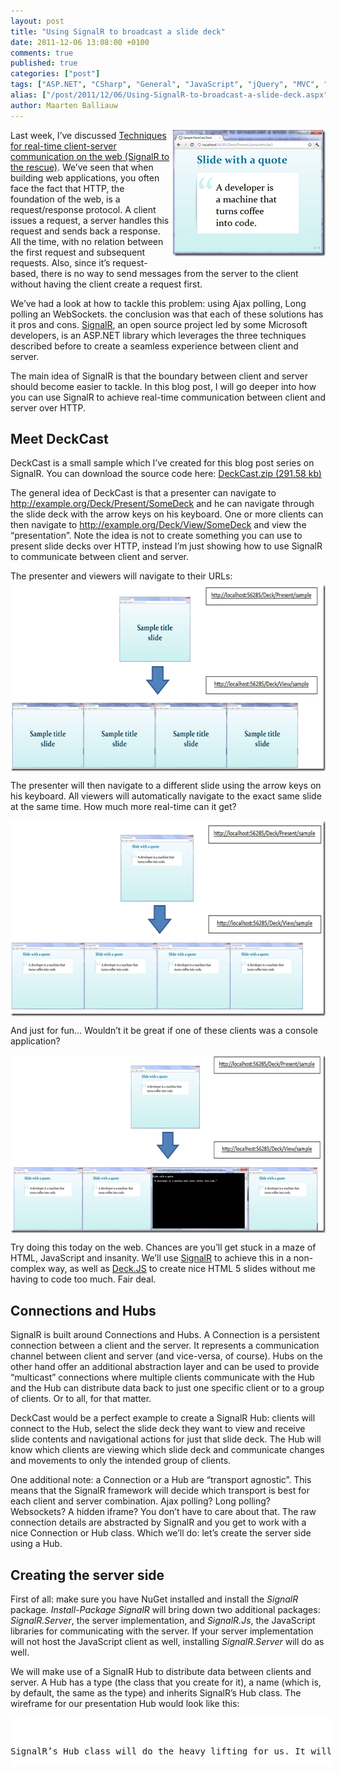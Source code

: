 ```yaml
---
layout: post
title: "Using SignalR to broadcast a slide deck"
date: 2011-12-06 13:08:00 +0100
comments: true
published: true
categories: ["post"]
tags: ["ASP.NET", "CSharp", "General", "JavaScript", "jQuery", "MVC", "NuGet", "Projects", "Scalability", "Silverlight"]
alias: ["/post/2011/12/06/Using-SignalR-to-broadcast-a-slide-deck.aspx", "/post/2011/12/06/using-signalr-to-broadcast-a-slide-deck.aspx"]
author: Maarten Balliauw
---
```

<p><a href="/images/image_157.png"><img style="background-image: none; margin: 0px 0px 5px 5px; padding-left: 0px; padding-right: 0px; display: inline; float: right; padding-top: 0px; border-width: 0px;" title="image" src="/images/image_thumb_124.png" border="0" alt="image" width="244" height="202" align="right" /></a>Last week, I&rsquo;ve discussed <a href="/post/2011/11/29/Techniques-for-real-time-client-server-communication.aspx">Techniques for real-time client-server communication on the web (SignalR to the rescue)</a>. We&rsquo;ve seen that when building web applications, you often face the fact that HTTP, the foundation of the web, is a request/response protocol. A client issues a request, a server handles this request and sends back a response. All the time, with no relation between the first request and subsequent requests. Also, since it&rsquo;s request-based, there is no way to send messages from the server to the client without having the client create a request first.</p>
<p>We&rsquo;ve had a look at how to tackle this problem: using Ajax polling, Long polling an WebSockets. the conclusion was that each of these solutions has it pros and cons. <a href="https://github.com/SignalR/SignalR">SignalR</a>, an open source project led by some Microsoft developers, is an ASP.NET library which leverages the three techniques described before to create a seamless experience between client and server.</p>
<p>The main idea of SignalR is that the boundary between client and server should become easier to tackle. In this blog post, I will go deeper into how you can use SignalR to achieve real-time communication between client and server over HTTP.</p>
<h2>Meet DeckCast</h2>
<p>DeckCast is a small sample which I&rsquo;ve created for this blog post series on SignalR. You can download the source code here: <a href="/files/2011/12/DeckCast.zip">DeckCast.zip (291.58 kb)</a></p>
<p>The general idea of DeckCast is that a presenter can navigate to <a href="http://example.org/Deck/Present/SomeDeck">http://example.org/Deck/Present/SomeDeck</a> and he can navigate through the slide deck with the arrow keys on his keyboard. One or more clients can then navigate to <a href="http://example.org/Deck/View/SomeDeck">http://example.org/Deck/View/SomeDeck</a> and view the &ldquo;presentation&rdquo;. Note the idea is not to create something you can use to present slide decks over HTTP, instead I&rsquo;m just showing how to use SignalR to communicate between client and server.</p>
<p>The presenter and viewers will navigate to their URLs:<a href="/images/image_158.png"><img style="background-image: none; margin: 5px auto; padding-left: 0px; padding-right: 0px; display: block; float: none; padding-top: 0px; border-width: 0px;" title="SignalR presentation JavaScript Slide" src="/images/image_thumb_125.png" border="0" alt="SignalR presentation JavaScript Slide" width="644" height="299" /></a></p>
<p>The presenter will then navigate to a different slide using the arrow keys on his keyboard. All viewers will automatically navigate to the exact same slide at the same time. How much more real-time can it get?</p>
<p><a href="/images/image_159.png"><img style="background-image: none; margin: 5px auto; padding-left: 0px; padding-right: 0px; display: block; float: none; padding-top: 0px; border-width: 0px;" title="SignalR presentation JavaScript Slide" src="/images/image_thumb_126.png" border="0" alt="SignalR presentation JavaScript Slide" width="644" height="313" /></a></p>
<p>And just for fun&hellip; Wouldn&rsquo;t it be great if one of these clients was a console application?</p>
<p><a href="/images/image_160.png"><img style="background-image: none; margin: 5px auto; padding-left: 0px; padding-right: 0px; display: block; float: none; padding-top: 0px; border-width: 0px;" title="SignalR.Client console application" src="/images/image_thumb_127.png" border="0" alt="SignalR.Client console application" width="644" height="285" /></a></p>
<p>Try doing this today on the web. Chances are you&rsquo;ll get stuck in a maze of HTML, JavaScript and insanity. We&rsquo;ll use <a href="https://github.com/SignalR/SignalR">SignalR</a> to achieve this in a non-complex way, as well as <a href="http://imakewebthings.github.com/deck.js/" target="_blank">Deck.JS</a> to create nice HTML 5 slides without me having to code too much. Fair deal.</p>
<h2>Connections and Hubs</h2>
<p>SignalR is built around Connections and Hubs. A Connection is a persistent connection between a client and the server. It represents a communication channel between client and server (and vice-versa, of course). Hubs on the other hand offer an additional abstraction layer and can be used to provide &ldquo;multicast&rdquo; connections where multiple clients communicate with the Hub and the Hub can distribute data back to just one specific client or to a group of clients. Or to all, for that matter.</p>
<p>DeckCast would be a perfect example to create a SignalR Hub: clients will connect to the Hub, select the slide deck they want to view and receive slide contents and navigational actions for just that slide deck. The Hub will know which clients are viewing which slide deck and communicate changes and movements to only the intended group of clients.</p>
<p>One additional note: a Connection or a Hub are &ldquo;transport agnostic&rdquo;. This means that the SignalR framework will decide which transport is best for each client and server combination. Ajax polling? Long polling? Websockets? A hidden iframe? You don&rsquo;t have to care about that. The raw connection details are abstracted by SignalR and you get to work with a nice Connection or Hub class. Which we&rsquo;ll do: let&rsquo;s create the server side using a Hub.</p>
<h2>Creating the server side</h2>
<p>First of all: make sure you have NuGet installed and install the <em>SignalR </em>package. <em>Install-Package SignalR</em> will bring down two additional packages: <em>SignalR.Server</em>, the server implementation, and <em>SignalR.Js</em>, the JavaScript libraries for communicating with the server. If your server implementation will not host the JavaScript client as well, installing <em>SignalR.Server</em> will do as well.</p>
<p>We will make use of a SignalR Hub to distribute data between clients and server. A Hub has a type (the class that you create for it), a name (which is, by default, the same as the type) and inherits SignalR&rsquo;s Hub class. The wireframe for our presentation Hub would look like this:</p>
<div id="scid:9D7513F9-C04C-4721-824A-2B34F0212519:4f90eb71-8608-4b0e-9a97-c04e80928c2d" class="wlWriterEditableSmartContent" style="margin: 0px; display: inline; float: none; padding: 0px;">
<pre style="width: 514px; height: 78px; background-color: white; overflow: auto;"><div><!--

Code highlighting produced by Actipro CodeHighlighter (freeware)
http://www.CodeHighlighter.com/

--><span style="color: #008080;">1</span> <span style="color: #000000;">[HubName(</span><span style="color: #800000;">"</span><span style="color: #800000;">presentation</span><span style="color: #800000;">"</span><span style="color: #000000;">)]
</span><span style="color: #008080;">2</span> <span style="color: #0000ff;">public</span><span style="color: #000000;"> </span><span style="color: #0000ff;">class</span><span style="color: #000000;"> PresentationHub
</span><span style="color: #008080;">3</span> <span style="color: #000000;">    : Hub
</span><span style="color: #008080;">4</span> <span style="color: #000000;">{
</span><span style="color: #008080;">5</span> <span style="color: #000000;">}</span></div></pre>
<!-- Code inserted with Steve Dunn's Windows Live Writer Code Formatter Plugin.  http://dunnhq.com --></div>
<p>SignalR&rsquo;s Hub class will do the heavy lifting for us. It will expose all public methods to any client connecting to the Hub, whether it&rsquo;s a JavaScript, Console or Silverlight or even Windows Phone client. I see 4 methods for the <em>PresentationHub</em> class: <em>Join</em>, <em>GotoSlide</em>, <em>GotoCurrentSlide</em> and <em>GetDeckContents</em>. The first one serves as the starting point to identify a client is watching a specific slide deck. <em>GotoSlide</em> will be used by the presenter to navigate to slide 0, 1, 2 and so on. <em>GotoCurrentSlide</em> is one used by the viewer to go to the current slide selected by the presenter. <em>GetDeckContents</em> is one which returns the presentation structure to the client: the Title, all slides and their bullets. Let&rsquo;s translate that to some C#:</p>
<div id="scid:9D7513F9-C04C-4721-824A-2B34F0212519:3bb8fe3a-fd6b-438f-a14a-308ff4e0a9c7" class="wlWriterEditableSmartContent" style="margin: 0px; display: inline; float: none; padding: 0px;">
<pre style="width: 686px; height: 346px; background-color: white; overflow: auto;"><div><!--

Code highlighting produced by Actipro CodeHighlighter (freeware)
http://www.CodeHighlighter.com/

--><span style="color: #008080;"> 1</span> <span style="color: #000000;">[HubName(</span><span style="color: #800000;">"</span><span style="color: #800000;">presentation</span><span style="color: #800000;">"</span><span style="color: #000000;">)]
</span><span style="color: #008080;"> 2</span> <span style="color: #0000ff;">public</span><span style="color: #000000;"> </span><span style="color: #0000ff;">class</span><span style="color: #000000;"> PresentationHub
</span><span style="color: #008080;"> 3</span> <span style="color: #000000;">    : Hub
</span><span style="color: #008080;"> 4</span> <span style="color: #000000;">{
</span><span style="color: #008080;"> 5</span> <span style="color: #000000;">    </span><span style="color: #0000ff;">static</span><span style="color: #000000;"> ConcurrentDictionary</span><span style="color: #000000;">&lt;</span><span style="color: #0000ff;">string</span><span style="color: #000000;">, </span><span style="color: #0000ff;">int</span><span style="color: #000000;">&gt;</span><span style="color: #000000;"> CurrentSlide { </span><span style="color: #0000ff;">get</span><span style="color: #000000;">; </span><span style="color: #0000ff;">set</span><span style="color: #000000;">; }
</span><span style="color: #008080;"> 6</span> <span style="color: #000000;">
</span><span style="color: #008080;"> 7</span> <span style="color: #000000;">    </span><span style="color: #0000ff;">public</span><span style="color: #000000;"> </span><span style="color: #0000ff;">void</span><span style="color: #000000;"> Join(</span><span style="color: #0000ff;">string</span><span style="color: #000000;"> deckId)
</span><span style="color: #008080;"> 8</span> <span style="color: #000000;">    {
</span><span style="color: #008080;"> 9</span> <span style="color: #000000;">    }
</span><span style="color: #008080;">10</span> <span style="color: #000000;">
</span><span style="color: #008080;">11</span> <span style="color: #000000;">    </span><span style="color: #0000ff;">public</span><span style="color: #000000;"> </span><span style="color: #0000ff;">void</span><span style="color: #000000;"> GotoSlide(</span><span style="color: #0000ff;">int</span><span style="color: #000000;"> slideId)
</span><span style="color: #008080;">12</span> <span style="color: #000000;">    {
</span><span style="color: #008080;">13</span> <span style="color: #000000;">    }
</span><span style="color: #008080;">14</span> <span style="color: #000000;">
</span><span style="color: #008080;">15</span> <span style="color: #000000;">    </span><span style="color: #0000ff;">public</span><span style="color: #000000;"> </span><span style="color: #0000ff;">void</span><span style="color: #000000;"> GotoCurrentSlide()
</span><span style="color: #008080;">16</span> <span style="color: #000000;">    {
</span><span style="color: #008080;">17</span> <span style="color: #000000;">    }
</span><span style="color: #008080;">18</span> <span style="color: #000000;">
</span><span style="color: #008080;">19</span> <span style="color: #000000;">    </span><span style="color: #0000ff;">public</span><span style="color: #000000;"> Deck GetDeckContents(</span><span style="color: #0000ff;">string</span><span style="color: #000000;"> id)
</span><span style="color: #008080;">20</span> <span style="color: #000000;">    {
</span><span style="color: #008080;">21</span> <span style="color: #000000;">    }
</span><span style="color: #008080;">22</span> <span style="color: #000000;">}</span></div></pre>
<!-- Code inserted with Steve Dunn's Windows Live Writer Code Formatter Plugin.  http://dunnhq.com --></div>
<p>The concurrent dictionary will be used to store which slide is currently being viewed for a specific presentation. All the rest are just standard C# methods. Let&rsquo;s implement them.</p>
<div id="scid:9D7513F9-C04C-4721-824A-2B34F0212519:b291bbc4-f1ae-41c0-abcb-0ce63d156c6e" class="wlWriterEditableSmartContent" style="margin: 0px; display: inline; float: none; padding: 0px;">
<pre style="width: 693px; height: 471px; background-color: white; overflow: auto;"><div><!--

Code highlighting produced by Actipro CodeHighlighter (freeware)
http://www.CodeHighlighter.com/

--><span style="color: #008080;"> 1</span> <span style="color: #000000;">[HubName(</span><span style="color: #800000;">"</span><span style="color: #800000;">presentation</span><span style="color: #800000;">"</span><span style="color: #000000;">)]
</span><span style="color: #008080;"> 2</span> <span style="color: #0000ff;">public</span><span style="color: #000000;"> </span><span style="color: #0000ff;">class</span><span style="color: #000000;"> PresentationHub
</span><span style="color: #008080;"> 3</span> <span style="color: #000000;">    : Hub
</span><span style="color: #008080;"> 4</span> <span style="color: #000000;">{
</span><span style="color: #008080;"> 5</span> <span style="color: #000000;">    </span><span style="color: #0000ff;">static</span><span style="color: #000000;"> ConcurrentDictionary</span><span style="color: #000000;">&lt;</span><span style="color: #0000ff;">string</span><span style="color: #000000;">, </span><span style="color: #0000ff;">int</span><span style="color: #000000;">&gt;</span><span style="color: #000000;"> DeckLocation { </span><span style="color: #0000ff;">get</span><span style="color: #000000;">; </span><span style="color: #0000ff;">set</span><span style="color: #000000;">; }
</span><span style="color: #008080;"> 6</span> <span style="color: #000000;">
</span><span style="color: #008080;"> 7</span> <span style="color: #000000;">    </span><span style="color: #0000ff;">static</span><span style="color: #000000;"> PresentationHub()
</span><span style="color: #008080;"> 8</span> <span style="color: #000000;">    {
</span><span style="color: #008080;"> 9</span> <span style="color: #000000;">        DeckLocation </span><span style="color: #000000;">=</span><span style="color: #000000;"> </span><span style="color: #0000ff;">new</span><span style="color: #000000;"> ConcurrentDictionary</span><span style="color: #000000;">&lt;</span><span style="color: #0000ff;">string</span><span style="color: #000000;">, </span><span style="color: #0000ff;">int</span><span style="color: #000000;">&gt;</span><span style="color: #000000;">();
</span><span style="color: #008080;">10</span> <span style="color: #000000;">    }
</span><span style="color: #008080;">11</span> <span style="color: #000000;">
</span><span style="color: #008080;">12</span> <span style="color: #000000;">    </span><span style="color: #0000ff;">public</span><span style="color: #000000;"> </span><span style="color: #0000ff;">void</span><span style="color: #000000;"> Join(</span><span style="color: #0000ff;">string</span><span style="color: #000000;"> deckId)
</span><span style="color: #008080;">13</span> <span style="color: #000000;">    {
</span><span style="color: #008080;">14</span> <span style="color: #000000;">        Caller.DeckId </span><span style="color: #000000;">=</span><span style="color: #000000;"> deckId;
</span><span style="color: #008080;">15</span> <span style="color: #000000;">
</span><span style="color: #008080;">16</span> <span style="color: #000000;">        AddToGroup(deckId);
</span><span style="color: #008080;">17</span> <span style="color: #000000;">    }
</span><span style="color: #008080;">18</span> <span style="color: #000000;">
</span><span style="color: #008080;">19</span> <span style="color: #000000;">    </span><span style="color: #0000ff;">public</span><span style="color: #000000;"> </span><span style="color: #0000ff;">void</span><span style="color: #000000;"> GotoSlide(</span><span style="color: #0000ff;">int</span><span style="color: #000000;"> slideId)
</span><span style="color: #008080;">20</span> <span style="color: #000000;">    {
</span><span style="color: #008080;">21</span> <span style="color: #000000;">        </span><span style="color: #0000ff;">string</span><span style="color: #000000;"> deckId </span><span style="color: #000000;">=</span><span style="color: #000000;"> Caller.DeckId;
</span><span style="color: #008080;">22</span> <span style="color: #000000;">        DeckLocation.AddOrUpdate(deckId, (k) </span><span style="color: #000000;">=&gt;</span><span style="color: #000000;"> slideId, (k, v) </span><span style="color: #000000;">=&gt;</span><span style="color: #000000;"> slideId);
</span><span style="color: #008080;">23</span> <span style="color: #000000;">
</span><span style="color: #008080;">24</span> <span style="color: #000000;">        Clients[deckId].showSlide(slideId);
</span><span style="color: #008080;">25</span> <span style="color: #000000;">    }
</span><span style="color: #008080;">26</span> <span style="color: #000000;">
</span><span style="color: #008080;">27</span> <span style="color: #000000;">    </span><span style="color: #0000ff;">public</span><span style="color: #000000;"> </span><span style="color: #0000ff;">void</span><span style="color: #000000;"> GotoCurrentSlide()
</span><span style="color: #008080;">28</span> <span style="color: #000000;">    {
</span><span style="color: #008080;">29</span> <span style="color: #000000;">        </span><span style="color: #0000ff;">int</span><span style="color: #000000;"> slideId </span><span style="color: #000000;">=</span><span style="color: #000000;"> </span><span style="color: #800080;">0</span><span style="color: #000000;">;
</span><span style="color: #008080;">30</span> <span style="color: #000000;">        DeckLocation.TryGetValue(Caller.DeckId, </span><span style="color: #0000ff;">out</span><span style="color: #000000;"> slideId);
</span><span style="color: #008080;">31</span> <span style="color: #000000;">        Caller.showSlide(slideId);
</span><span style="color: #008080;">32</span> <span style="color: #000000;">    }
</span><span style="color: #008080;">33</span> <span style="color: #000000;">
</span><span style="color: #008080;">34</span> <span style="color: #000000;">    </span><span style="color: #0000ff;">public</span><span style="color: #000000;"> Deck GetDeckContents(</span><span style="color: #0000ff;">string</span><span style="color: #000000;"> id)
</span><span style="color: #008080;">35</span> <span style="color: #000000;">    {
</span><span style="color: #008080;">36</span> <span style="color: #000000;">        var deckRepository </span><span style="color: #000000;">=</span><span style="color: #000000;"> </span><span style="color: #0000ff;">new</span><span style="color: #000000;"> DeckRepository();
</span><span style="color: #008080;">37</span> <span style="color: #000000;">        </span><span style="color: #0000ff;">return</span><span style="color: #000000;"> deckRepository.GetDeck(id);
</span><span style="color: #008080;">38</span> <span style="color: #000000;">    }
</span><span style="color: #008080;">39</span> <span style="color: #000000;">}</span></div></pre>
<!-- Code inserted with Steve Dunn's Windows Live Writer Code Formatter Plugin.  http://dunnhq.com --></div>
<p>The code should be pretty straightforward, although there are some things I would like to mention about SignalR Hubs:</p>
<ul>
<li>The <em>Join</em> method does two things: it sets a property on the client calling into this method. That&rsquo;s right: the <em>server</em> tells the <em>client</em> to set a specific property at the client side. It also adds the client to a group identified by the slide deck id. Reason for this is that we want to group clients based on the slide deck id so that we can broadcast to a group of clients instead of having to broadcast messages to all. </li>
<li>The <em>GotoSlide</em> method will be called by the presenter to advance the slide deck. It calls into <em>Clients[deckId]</em>. Remember the grouping we just did? Well, this method returns me the group of clients viewing slide deck <em>deckId</em>. We&rsquo;re calling the method <em>showSlide</em> n his group. <em>showSlide</em>? That&rsquo;s a method we will define on the <em>client</em> side! Again, the server is calling the client(s) here. </li>
<li><em>GotoCurrentSlide</em> calls into one client&rsquo;s <em>showSlide</em> method. </li>
<li><em>GetDeckContents</em> just fetches the Deck from a database and returns the complete object tree to the client. </li>
</ul>
<p>Let&rsquo;s continue with the web client side!</p>
<h2>Creating the web client side</h2>
<p>Assuming you have installed <em>SignalR.JS</em> and that you have already referenced jQuery, add the following two script references to your view:</p>
<div id="scid:9D7513F9-C04C-4721-824A-2B34F0212519:f26d9728-f623-4b40-b3cc-2fd37e7c398b" class="wlWriterEditableSmartContent" style="margin: 0px; display: inline; float: none; padding: 0px;">
<pre style="width: 686px; height: 36px; background-color: white; overflow: auto;"><div><!--

Code highlighting produced by Actipro CodeHighlighter (freeware)
http://www.CodeHighlighter.com/

--><span style="color: #008080;">1</span> <span style="color: #0000ff;">&lt;</span><span style="color: #800000;">script </span><span style="color: #ff0000;">type</span><span style="color: #0000ff;">="text/javascript"</span><span style="color: #ff0000;"> src</span><span style="color: #0000ff;">="@Url.Content("</span><span style="color: #ff0000;">~/Scripts/jquery.signalR.min.js")"</span><span style="color: #0000ff;">&gt;&lt;/</span><span style="color: #800000;">script</span><span style="color: #0000ff;">&gt;</span><span style="color: #000000;">
</span><span style="color: #008080;">2</span> <span style="color: #0000ff;">&lt;</span><span style="color: #800000;">script </span><span style="color: #ff0000;">type</span><span style="color: #0000ff;">="text/javascript"</span><span style="color: #ff0000;"> src</span><span style="color: #0000ff;">="/signalr/hubs"</span><span style="color: #0000ff;">&gt;&lt;/</span><span style="color: #800000;">script</span><span style="color: #0000ff;">&gt;</span></div></pre>
<!-- Code inserted with Steve Dunn's Windows Live Writer Code Formatter Plugin.  http://dunnhq.com --></div>
<p>That first reference is just the SignalR client library. The second reference is a reference to SignalR&rsquo;s metadata endpoint: it contains information about available Hubs on the server side. The client library will use that metadata to connect to a Hub and maintain the persistent connection between client and server.</p>
<p>The viewer of a presentation will then have to connect to the Hub on the server side. This is probably the easiest piece of code you&rsquo;ve ever seen (next to Hello World):</p>
<div id="scid:9D7513F9-C04C-4721-824A-2B34F0212519:05db078a-3c6e-41eb-a0ae-3c1b5eb1cd80" class="wlWriterEditableSmartContent" style="margin: 0px; display: inline; float: none; padding: 0px;">
<pre style="width: 686px; height: 115px; background-color: white; overflow: auto;"><div><!--

Code highlighting produced by Actipro CodeHighlighter (freeware)
http://www.CodeHighlighter.com/

--><span style="color: #008080;">1</span> <span style="color: #0000ff;">&lt;</span><span style="color: #800000;">script </span><span style="color: #ff0000;">type</span><span style="color: #0000ff;">="text/javascript"</span><span style="color: #0000ff;">&gt;</span><span style="background-color: #f5f5f5; color: #000000;">
</span><span style="color: #008080;">2</span> <span style="background-color: #f5f5f5; color: #000000;">    $(</span><span style="background-color: #f5f5f5; color: #0000ff;">function</span><span style="background-color: #f5f5f5; color: #000000;"> () {
</span><span style="color: #008080;">3</span> <span style="background-color: #f5f5f5; color: #000000;">        </span><span style="background-color: #f5f5f5; color: #008000;">//</span><span style="background-color: #f5f5f5; color: #008000;"> SignalR hub initialization</span><span style="background-color: #f5f5f5; color: #008000;">
</span><span style="color: #008080;">4</span> <span style="background-color: #f5f5f5; color: #000000;">        </span><span style="background-color: #f5f5f5; color: #0000ff;">var</span><span style="background-color: #f5f5f5; color: #000000;"> presentation </span><span style="background-color: #f5f5f5; color: #000000;">=</span><span style="background-color: #f5f5f5; color: #000000;"> $.connection.presentation;
</span><span style="color: #008080;">5</span> <span style="background-color: #f5f5f5; color: #000000;">        $.connection.hub.start();
</span><span style="color: #008080;">6</span> <span style="background-color: #f5f5f5; color: #000000;">    });
</span><span style="color: #008080;">7</span> <span style="color: #0000ff;">&lt;/</span><span style="color: #800000;">script</span><span style="color: #0000ff;">&gt;</span></div></pre>
<!-- Code inserted with Steve Dunn's Windows Live Writer Code Formatter Plugin.  http://dunnhq.com --></div>
<p>We&rsquo;ve just established a connection with the <em>PresentationHub</em> on the server side. We also start the hub connection (one call, even if you are connecting to multiple hubs at once). Of course, the code above will not do a lot. Let&rsquo;s add some more body.</p>
<div id="scid:9D7513F9-C04C-4721-824A-2B34F0212519:e7517a32-ec03-4290-97e8-b38c7c39481c" class="wlWriterEditableSmartContent" style="margin: 0px; display: inline; float: none; padding: 0px;">
<pre style="width: 686px; height: 140px; background-color: white; overflow: auto;"><div><!--

Code highlighting produced by Actipro CodeHighlighter (freeware)
http://www.CodeHighlighter.com/

--><span style="color: #008080;">1</span> <span style="color: #0000ff;">&lt;</span><span style="color: #800000;">script </span><span style="color: #ff0000;">type</span><span style="color: #0000ff;">="text/javascript"</span><span style="color: #0000ff;">&gt;</span><span style="background-color: #f5f5f5; color: #000000;">
</span><span style="color: #008080;">2</span> <span style="background-color: #f5f5f5; color: #000000;">    $(</span><span style="background-color: #f5f5f5; color: #0000ff;">function</span><span style="background-color: #f5f5f5; color: #000000;"> () {
</span><span style="color: #008080;">3</span> <span style="background-color: #f5f5f5; color: #000000;">        </span><span style="background-color: #f5f5f5; color: #008000;">//</span><span style="background-color: #f5f5f5; color: #008000;"> SignalR hub initialization</span><span style="background-color: #f5f5f5; color: #008000;">
</span><span style="color: #008080;">4</span> <span style="background-color: #f5f5f5; color: #000000;">        </span><span style="background-color: #f5f5f5; color: #0000ff;">var</span><span style="background-color: #f5f5f5; color: #000000;"> presentation </span><span style="background-color: #f5f5f5; color: #000000;">=</span><span style="background-color: #f5f5f5; color: #000000;"> $.connection.presentation;
</span><span style="color: #008080;">5</span> <span style="background-color: #f5f5f5; color: #000000;">        presentation.showSlide </span><span style="background-color: #f5f5f5; color: #000000;">=</span><span style="background-color: #f5f5f5; color: #000000;"> </span><span style="background-color: #f5f5f5; color: #0000ff;">function</span><span style="background-color: #f5f5f5; color: #000000;"> (slideId) {
</span><span style="color: #008080;">6</span> <span style="background-color: #f5f5f5; color: #000000;">            $.deck(</span><span style="background-color: #f5f5f5; color: #000000;">'</span><span style="background-color: #f5f5f5; color: #000000;">go</span><span style="background-color: #f5f5f5; color: #000000;">'</span><span style="background-color: #f5f5f5; color: #000000;">, slideId);
</span><span style="color: #008080;">7</span> <span style="background-color: #f5f5f5; color: #000000;">        };
</span><span style="color: #008080;">8</span> <span style="background-color: #f5f5f5; color: #000000;">    });
</span><span style="color: #008080;">9</span> <span style="color: #0000ff;">&lt;/</span><span style="color: #800000;">script</span><span style="color: #0000ff;">&gt;</span></div></pre>
<!-- Code inserted with Steve Dunn's Windows Live Writer Code Formatter Plugin.  http://dunnhq.com --></div>
<p>Remember the <em>showSlide</em> method we were calling from the server? This is the one. We&rsquo;re allowing SignalR to call into the JavaScript method <em>showSlide</em> from the server side. This will call into Deck.JS and advance the presentation. The only thing left to do is tell the server which slide deck we are interested in. We do this immediately after the connection to the hub has been established using a callback function:</p>
<div id="scid:9D7513F9-C04C-4721-824A-2B34F0212519:8b1ff2c2-77da-4cdb-b3ea-6459cc732c44" class="wlWriterEditableSmartContent" style="margin: 0px; display: inline; float: none; padding: 0px;">
<pre style="width: 686px; height: 383px; background-color: white; overflow: auto;"><div><!--

Code highlighting produced by Actipro CodeHighlighter (freeware)
http://www.CodeHighlighter.com/

--><span style="color: #008080;"> 1</span> <span style="color: #0000ff;">&lt;</span><span style="color: #800000;">script </span><span style="color: #ff0000;">type</span><span style="color: #0000ff;">="text/javascript"</span><span style="color: #0000ff;">&gt;</span><span style="background-color: #f5f5f5; color: #000000;">
</span><span style="color: #008080;"> 2</span> <span style="background-color: #f5f5f5; color: #000000;">    $(</span><span style="background-color: #f5f5f5; color: #0000ff;">function</span><span style="background-color: #f5f5f5; color: #000000;"> () {
</span><span style="color: #008080;"> 3</span> <span style="background-color: #f5f5f5; color: #000000;">        </span><span style="background-color: #f5f5f5; color: #008000;">//</span><span style="background-color: #f5f5f5; color: #008000;"> SignalR hub initialization</span><span style="background-color: #f5f5f5; color: #008000;">
</span><span style="color: #008080;"> 4</span> <span style="background-color: #f5f5f5; color: #000000;">        </span><span style="background-color: #f5f5f5; color: #0000ff;">var</span><span style="background-color: #f5f5f5; color: #000000;"> presentation </span><span style="background-color: #f5f5f5; color: #000000;">=</span><span style="background-color: #f5f5f5; color: #000000;"> $.connection.presentation;
</span><span style="color: #008080;"> 5</span> <span style="background-color: #f5f5f5; color: #000000;">        presentation.showSlide </span><span style="background-color: #f5f5f5; color: #000000;">=</span><span style="background-color: #f5f5f5; color: #000000;"> </span><span style="background-color: #f5f5f5; color: #0000ff;">function</span><span style="background-color: #f5f5f5; color: #000000;"> (slideId) {
</span><span style="color: #008080;"> 6</span> <span style="background-color: #f5f5f5; color: #000000;">            $.deck(</span><span style="background-color: #f5f5f5; color: #000000;">'</span><span style="background-color: #f5f5f5; color: #000000;">go</span><span style="background-color: #f5f5f5; color: #000000;">'</span><span style="background-color: #f5f5f5; color: #000000;">, slideId);
</span><span style="color: #008080;"> 7</span> <span style="background-color: #f5f5f5; color: #000000;">        };
</span><span style="color: #008080;"> 8</span> <span style="background-color: #f5f5f5; color: #000000;">        $.connection.hub.start(</span><span style="background-color: #f5f5f5; color: #0000ff;">function</span><span style="background-color: #f5f5f5; color: #000000;"> () {
</span><span style="color: #008080;"> 9</span> <span style="background-color: #f5f5f5; color: #000000;">            </span><span style="background-color: #f5f5f5; color: #008000;">//</span><span style="background-color: #f5f5f5; color: #008000;"> Deck initialization</span><span style="background-color: #f5f5f5; color: #008000;">
</span><span style="color: #008080;">10</span> <span style="background-color: #f5f5f5; color: #000000;">            $.extend(</span><span style="background-color: #f5f5f5; color: #0000ff;">true</span><span style="background-color: #f5f5f5; color: #000000;">, $.deck.defaults, {
</span><span style="color: #008080;">11</span> <span style="background-color: #f5f5f5; color: #000000;">                keys: {
</span><span style="color: #008080;">12</span> <span style="background-color: #f5f5f5; color: #000000;">                    next: </span><span style="background-color: #f5f5f5; color: #000000;">0</span><span style="background-color: #f5f5f5; color: #000000;">,
</span><span style="color: #008080;">13</span> <span style="background-color: #f5f5f5; color: #000000;">                    previous: </span><span style="background-color: #f5f5f5; color: #000000;">0</span><span style="background-color: #f5f5f5; color: #000000;">,
</span><span style="color: #008080;">14</span> <span style="background-color: #f5f5f5; color: #000000;">                    goto: </span><span style="background-color: #f5f5f5; color: #000000;">0</span><span style="background-color: #f5f5f5; color: #000000;">
</span><span style="color: #008080;">15</span> <span style="background-color: #f5f5f5; color: #000000;">                }
</span><span style="color: #008080;">16</span> <span style="background-color: #f5f5f5; color: #000000;">            });
</span><span style="color: #008080;">17</span> <span style="background-color: #f5f5f5; color: #000000;">            $.deck(</span><span style="background-color: #f5f5f5; color: #000000;">'</span><span style="background-color: #f5f5f5; color: #000000;">.slide</span><span style="background-color: #f5f5f5; color: #000000;">'</span><span style="background-color: #f5f5f5; color: #000000;">);
</span><span style="color: #008080;">18</span> <span style="background-color: #f5f5f5; color: #000000;">
</span><span style="color: #008080;">19</span> <span style="background-color: #f5f5f5; color: #000000;">            </span><span style="background-color: #f5f5f5; color: #008000;">//</span><span style="background-color: #f5f5f5; color: #008000;"> Join presentation</span><span style="background-color: #f5f5f5; color: #008000;">
</span><span style="color: #008080;">20</span> <span style="background-color: #f5f5f5; color: #000000;">            presentation.join(</span><span style="background-color: #f5f5f5; color: #000000;">'</span><span style="background-color: #f5f5f5; color: #000000;">@Model.DeckId</span><span style="background-color: #f5f5f5; color: #000000;">'</span><span style="background-color: #f5f5f5; color: #000000;">, </span><span style="background-color: #f5f5f5; color: #0000ff;">function</span><span style="background-color: #f5f5f5; color: #000000;"> () {
</span><span style="color: #008080;">21</span> <span style="background-color: #f5f5f5; color: #000000;">                presentation.gotoCurrentSlide(); 
</span><span style="color: #008080;">22</span> <span style="background-color: #f5f5f5; color: #000000;">            });
</span><span style="color: #008080;">23</span> <span style="background-color: #f5f5f5; color: #000000;">        });
</span><span style="color: #008080;">24</span> <span style="background-color: #f5f5f5; color: #000000;">    });
</span><span style="color: #008080;">25</span> <span style="color: #0000ff;">&lt;/</span><span style="color: #800000;">script</span><span style="color: #0000ff;">&gt;</span></div></pre>
<!-- Code inserted with Steve Dunn's Windows Live Writer Code Formatter Plugin.  http://dunnhq.com --></div>
<p>Cool, no? The presenter side of things is very similar, except that it also calls into the server&rsquo;s <em>GotoSlide</em> method.</p>
<p>Let&rsquo;s see if we can convert this JavaScript code into come C#as well.&nbsp; I promised to add a Console application to the mix to show you SignalR is not just about web. It&rsquo;s also about desktop apps, Silverlight apps and Windows Phone apps. And since it&rsquo;s open source, I also expect someone to contribute client libraries for Android or iPhone. David, if you are reading this: you have work to do ;-)</p>
<h2>Creating the console client side</h2>
<p>Install the NuGet package <em>SignalR.Client</em>. This will add the required client library for the console application. If you&rsquo;re creating a Windows Phone client, <em>SignalR.WP71</em> will do (Mango).</p>
<p>The first thing to do would be connecting to SignalR&rsquo;s Hub metadata and creating a proxy for the presentation Hub. Note that I am using the root URL this time (which is enough) and the full type name for the Hub (important!).</p>
<div id="scid:9D7513F9-C04C-4721-824A-2B34F0212519:7fa173fb-223c-443c-8368-b9984628ff45" class="wlWriterEditableSmartContent" style="margin: 0px; display: inline; float: none; padding: 0px;">
<pre style="width: 686px; height: 58px; background-color: white; overflow: auto;"><div><!--

Code highlighting produced by Actipro CodeHighlighter (freeware)
http://www.CodeHighlighter.com/

--><span style="color: #008080;">1</span> <span style="color: #000000;">var connection </span><span style="color: #000000;">=</span><span style="color: #000000;"> </span><span style="color: #0000ff;">new</span><span style="color: #000000;"> HubConnection(</span><span style="color: #800000;">"</span><span style="color: #800000;">http://localhost:56285/</span><span style="color: #800000;">"</span><span style="color: #000000;">);
</span><span style="color: #008080;">2</span> <span style="color: #000000;">var presentationHub </span><span style="color: #000000;">=</span><span style="color: #000000;"> connection.CreateProxy(</span><span style="color: #800000;">"</span><span style="color: #800000;">DeckCast.Hubs.PresentationHub</span><span style="color: #800000;">"</span><span style="color: #000000;">);
</span><span style="color: #008080;">3</span> <span style="color: #000000;">dynamic presentation </span><span style="color: #000000;">=</span><span style="color: #000000;"> presentationHub;</span></div></pre>
<!-- Code inserted with Steve Dunn's Windows Live Writer Code Formatter Plugin.  http://dunnhq.com --></div>
<p>Note that I&rsquo;m also using a <em>dynamic</em> representation of this proxy. It may facilitate the rest of my code later.</p>
<p>Next up: connecting our client to the server. SignalR makes extensive use of the Task Parallel Library (TPL) and there&rsquo;s no escaping there for you. Start the connection and if something fails, let&rsquo;s show the client:</p>
<div id="scid:9D7513F9-C04C-4721-824A-2B34F0212519:abeedbe8-1d78-408b-9ef5-e793a8e5809e" class="wlWriterEditableSmartContent" style="margin: 0px; display: inline; float: none; padding: 0px;">
<pre style="width: 686px; height: 156px; background-color: white; overflow: auto;"><div><!--

Code highlighting produced by Actipro CodeHighlighter (freeware)
http://www.CodeHighlighter.com/

--><span style="color: #008080;">1</span> <span style="color: #000000;">connection.Start()
</span><span style="color: #008080;">2</span> <span style="color: #000000;">    .ContinueWith(task </span><span style="color: #000000;">=&gt;</span><span style="color: #000000;">
</span><span style="color: #008080;">3</span> <span style="color: #000000;">      {
</span><span style="color: #008080;">4</span> <span style="color: #000000;">          </span><span style="color: #0000ff;">if</span><span style="color: #000000;"> (task.IsFaulted)
</span><span style="color: #008080;">5</span> <span style="color: #000000;">          {
</span><span style="color: #008080;">6</span> <span style="color: #000000;">              System.Console.ForegroundColor </span><span style="color: #000000;">=</span><span style="color: #000000;"> ConsoleColor.Red;
</span><span style="color: #008080;">7</span> <span style="color: #000000;">              System.Console.WriteLine(</span><span style="color: #800000;">"</span><span style="color: #800000;">There was an error connecting to the DeckCast presentation hub.</span><span style="color: #800000;">"</span><span style="color: #000000;">);
</span><span style="color: #008080;">8</span> <span style="color: #000000;">          }
</span><span style="color: #008080;">9</span> <span style="color: #000000;">      });</span></div></pre>
<!-- Code inserted with Steve Dunn's Windows Live Writer Code Formatter Plugin.  http://dunnhq.com --></div>
<p>Just like with the JavaScript client, we have to join the presentation of our choice. Again, the TPL is used here but I&rsquo;m explicitly telling it to <em>Wait</em> for the result before continuing my code.</p>
<div id="scid:9D7513F9-C04C-4721-824A-2B34F0212519:84870652-eda9-460c-ad83-cf8886ebb683" class="wlWriterEditableSmartContent" style="margin: 0px; display: inline; float: none; padding: 0px;">
<pre style="width: 686px; height: 22px; background-color: white; overflow: auto;"><div><!--

Code highlighting produced by Actipro CodeHighlighter (freeware)
http://www.CodeHighlighter.com/

--><span style="color: #008080;">1</span> <span style="color: #000000;">presentationHub.Invoke(</span><span style="color: #800000;">"</span><span style="color: #800000;">Join</span><span style="color: #800000;">"</span><span style="color: #000000;">, deckId).Wait();</span></div></pre>
<!-- Code inserted with Steve Dunn's Windows Live Writer Code Formatter Plugin.  http://dunnhq.com --></div>
<p>Because the console does not have any notion about the Deck class and its Slide objects, let&rsquo;s fetch the slide contents into a dynamic object again. Here&rsquo;s how:</p>
<div id="scid:9D7513F9-C04C-4721-824A-2B34F0212519:5f1741c1-eea8-428b-a406-0401e07173f2" class="wlWriterEditableSmartContent" style="margin: 0px; display: inline; float: none; padding: 0px;">
<pre style="width: 686px; height: 67px; background-color: white; overflow: auto;"><div><!--

Code highlighting produced by Actipro CodeHighlighter (freeware)
http://www.CodeHighlighter.com/

--><span style="color: #008080;">1</span> <span style="color: #000000;">var getDeckContents </span><span style="color: #000000;">=</span><span style="color: #000000;"> presentationHub.Invoke</span><span style="color: #000000;">&lt;</span><span style="color: #000000;">dynamic</span><span style="color: #000000;">&gt;</span><span style="color: #000000;">(</span><span style="color: #800000;">"</span><span style="color: #800000;">GetDeckContents</span><span style="color: #800000;">"</span><span style="color: #000000;">, deckId);
</span><span style="color: #008080;">2</span> <span style="color: #000000;">getDeckContents.Wait();
</span><span style="color: #008080;">3</span> <span style="color: #000000;">
</span><span style="color: #008080;">4</span> <span style="color: #000000;">var deck </span><span style="color: #000000;">=</span><span style="color: #000000;"> getDeckContents.Result;</span></div></pre>
<!-- Code inserted with Steve Dunn's Windows Live Writer Code Formatter Plugin.  http://dunnhq.com --></div>
<p>We also want to respond to the <em>showSlide</em> method. Since there&rsquo;s no means of defining that method on the client in C#in the same fashion as we did it on the JavaScript side, let&rsquo;s simply use the <em>On</em> method exposed by the hub proxy. It subscribes to a server-side event (such as <em>showSlide</em>) and takes action whenever that occurs. Here&rsquo;s the code:</p>
<div id="scid:9D7513F9-C04C-4721-824A-2B34F0212519:b2362c46-0eda-48a0-a6ea-9eaf6a7eab60" class="wlWriterEditableSmartContent" style="margin: 0px; display: inline; float: none; padding: 0px;">
<pre style="width: 686px; height: 334px; background-color: white; overflow: auto;"><div><!--

Code highlighting produced by Actipro CodeHighlighter (freeware)
http://www.CodeHighlighter.com/

--><span style="color: #008080;"> 1</span> <span style="color: #000000;">presentationHub.On</span><span style="color: #000000;">&lt;</span><span style="color: #0000ff;">int</span><span style="color: #000000;">&gt;</span><span style="color: #000000;">(</span><span style="color: #800000;">"</span><span style="color: #800000;">showSlide</span><span style="color: #800000;">"</span><span style="color: #000000;">, slideId </span><span style="color: #000000;">=&gt;</span><span style="color: #000000;">
</span><span style="color: #008080;"> 2</span> <span style="color: #000000;">{
</span><span style="color: #008080;"> 3</span> <span style="color: #000000;">    System.Console.Clear();
</span><span style="color: #008080;"> 4</span> <span style="color: #000000;">    System.Console.ForegroundColor </span><span style="color: #000000;">=</span><span style="color: #000000;"> ConsoleColor.White;
</span><span style="color: #008080;"> 5</span> <span style="color: #000000;">    System.Console.WriteLine(</span><span style="color: #800000;">""</span><span style="color: #000000;">);
</span><span style="color: #008080;"> 6</span> <span style="color: #000000;">    System.Console.WriteLine(deck.Slides[slideId].Title);
</span><span style="color: #008080;"> 7</span> <span style="color: #000000;">    System.Console.WriteLine(</span><span style="color: #800000;">""</span><span style="color: #000000;">);
</span><span style="color: #008080;"> 8</span> <span style="color: #000000;">
</span><span style="color: #008080;"> 9</span> <span style="color: #000000;">    </span><span style="color: #0000ff;">if</span><span style="color: #000000;"> (deck.Slides[slideId].Bullets </span><span style="color: #000000;">!=</span><span style="color: #000000;"> </span><span style="color: #0000ff;">null</span><span style="color: #000000;">)
</span><span style="color: #008080;">10</span> <span style="color: #000000;">    {
</span><span style="color: #008080;">11</span> <span style="color: #000000;">        </span><span style="color: #0000ff;">foreach</span><span style="color: #000000;"> (var bullet </span><span style="color: #0000ff;">in</span><span style="color: #000000;"> deck.Slides[slideId].Bullets)
</span><span style="color: #008080;">12</span> <span style="color: #000000;">        {
</span><span style="color: #008080;">13</span> <span style="color: #000000;">            System.Console.WriteLine(</span><span style="color: #800000;">"</span><span style="color: #800000;"> * {0}</span><span style="color: #800000;">"</span><span style="color: #000000;">, bullet);
</span><span style="color: #008080;">14</span> <span style="color: #000000;">            System.Console.WriteLine(</span><span style="color: #800000;">""</span><span style="color: #000000;">);
</span><span style="color: #008080;">15</span> <span style="color: #000000;">        }
</span><span style="color: #008080;">16</span> <span style="color: #000000;">    }
</span><span style="color: #008080;">17</span> <span style="color: #000000;">
</span><span style="color: #008080;">18</span> <span style="color: #000000;">    </span><span style="color: #0000ff;">if</span><span style="color: #000000;"> (deck.Slides[slideId].Quote </span><span style="color: #000000;">!=</span><span style="color: #000000;"> </span><span style="color: #0000ff;">null</span><span style="color: #000000;">)
</span><span style="color: #008080;">19</span> <span style="color: #000000;">    {
</span><span style="color: #008080;">20</span> <span style="color: #000000;">        System.Console.WriteLine(</span><span style="color: #800000;">"</span><span style="color: #800000;"> \"{0}\"</span><span style="color: #800000;">"</span><span style="color: #000000;">, deck.Slides[slideId].Quote);
</span><span style="color: #008080;">21</span> <span style="color: #000000;">    }
</span><span style="color: #008080;">22</span> <span style="color: #000000;">});</span></div></pre>
<!-- Code inserted with Steve Dunn's Windows Live Writer Code Formatter Plugin.  http://dunnhq.com --></div>
<p>We also want to move to the current slide:</p>
<div id="scid:9D7513F9-C04C-4721-824A-2B34F0212519:b8ce403a-8fc8-4783-8797-50a8659069e8" class="wlWriterEditableSmartContent" style="margin: 0px; display: inline; float: none; padding: 0px;">
<pre style="width: 686px; height: 25px; background-color: white; overflow: auto;"><div><!--

Code highlighting produced by Actipro CodeHighlighter (freeware)
http://www.CodeHighlighter.com/

--><span style="color: #008080;">1</span> <span style="color: #000000;">presentationHub.Invoke(</span><span style="color: #800000;">"</span><span style="color: #800000;">GotoCurrentSlide</span><span style="color: #800000;">"</span><span style="color: #000000;">).Wait();</span></div></pre>
<!-- Code inserted with Steve Dunn's Windows Live Writer Code Formatter Plugin.  http://dunnhq.com --></div>
<p>There we go. The presenter can now switch between slides and all clients, both web and console will be informed and updated accordingly.</p>
<p><a href="/images/image_161.png"><img style="background-image: none; margin: 5px auto; padding-left: 0px; padding-right: 0px; display: block; float: none; padding-top: 0px; border-width: 0px;" title="SignalR Console Client" src="/images/image_thumb_128.png" border="0" alt="SignalR Console Client" width="644" height="327" /></a></p>
<h2>Conclusion</h2>
<p>SignalR offers a relatively easy to use abstraction over various bidirectional connection paradigms introduced on the web. The fact that its open source and features clients for JavaScript, .NET, Silverlight and Windows Phone in my opinion makes it a viable alternative for applications where you typically use polling or a bidirectional WCF communication channel. Even WCF RIA Services should be a little bit afraid of SignalR as it&rsquo;s lean and mean!</p>
<p><strong>[edit] There's the Objective-C client: <a href="https://github.com/DyKnow/SignalR-ObjC">https://github.com/DyKnow/SignalR-ObjC</a></strong></p>
<p>The sample code for this blog post can be downloaded here: <a href="/files/2011/12/DeckCast.zip">DeckCast.zip (291.58 kb)</a></p>

{% include imported_disclaimer.html %}

